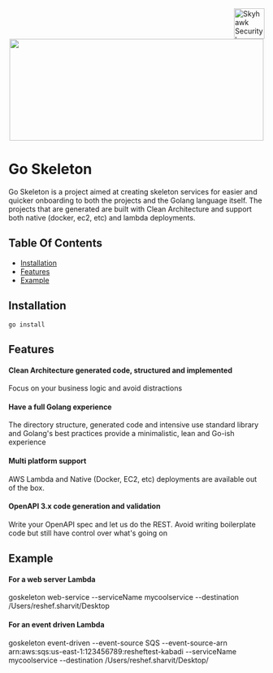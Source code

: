 <a href="https://skyhawk.security/">
    <img src="https://avatars.githubusercontent.com/u/134402648?s=200&v=4" alt="Skyhawk Security logo" title="Skyhawk Security" align="right" height="60" />
</a>

<div align="center">
<img src="https://speedmedia.jfrog.com/08612fe1-9391-4cf3-ac1a-6dd49c36b276/https://media.jfrog.com/wp-content/uploads/2020/01/20125954/BLOG_GO_XRAY863X300.jpg/w_863" width="500", height="200">

</div>


# Go Skeleton


Go Skeleton is a project aimed at creating skeleton services for easier and quicker onboarding to both the projects and
the Golang language itself.
The projects that are generated are built with Clean Architecture and support both native (docker, ec2, etc) and lambda
deployments.


## Table Of Contents

- [Installation](#installation)
- [Features](#features)
- [Example](#example)



## Installation
```azure
go install
```

## Features
#### Clean Architecture generated code, structured and implemented
Focus on your business logic and avoid distractions

#### Have a full Golang experience
The directory structure, generated code and intensive use standard library and Golang's best practices provide a minimalistic, lean and Go-ish experience

#### Multi platform support
AWS Lambda and Native (Docker, EC2, etc) deployments are available out of the box.

#### OpenAPI 3.x code generation and validation
Write your OpenAPI spec and let us do the REST. Avoid writing boilerplate code but still have control over what's going on


## Example
#### For a web server Lambda
goskeleton web-service --serviceName mycoolservice --destination /Users/reshef.sharvit/Desktop

#### For an event driven Lambda
goskeleton event-driven --event-source SQS --event-source-arn arn:aws:sqs:us-east-1:123456789:resheftest-kabadi --serviceName mycoolservice --destination /Users/reshef.sharvit/Desktop/